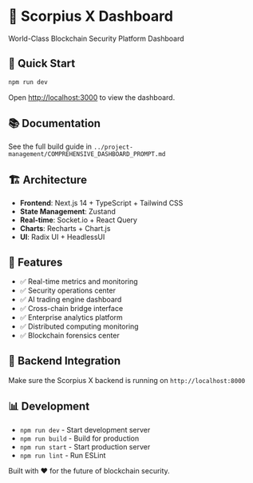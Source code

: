 # 🌟 Scorpius X Dashboard

World-Class Blockchain Security Platform Dashboard

## 🚀 Quick Start

```bash
npm run dev
```

Open [http://localhost:3000](http://localhost:3000) to view the dashboard.

## 📚 Documentation

See the full build guide in `../project-management/COMPREHENSIVE_DASHBOARD_PROMPT.md`

## 🏗️ Architecture

- **Frontend**: Next.js 14 + TypeScript + Tailwind CSS
- **State Management**: Zustand
- **Real-time**: Socket.io + React Query
- **Charts**: Recharts + Chart.js
- **UI**: Radix UI + HeadlessUI

## 🎯 Features

- ✅ Real-time metrics and monitoring
- ✅ Security operations center
- ✅ AI trading engine dashboard
- ✅ Cross-chain bridge interface
- ✅ Enterprise analytics platform
- ✅ Distributed computing monitoring
- ✅ Blockchain forensics center

## 🔧 Backend Integration

Make sure the Scorpius X backend is running on `http://localhost:8000`

## 📊 Development

- `npm run dev` - Start development server
- `npm run build` - Build for production
- `npm run start` - Start production server
- `npm run lint` - Run ESLint

Built with ❤️ for the future of blockchain security.
